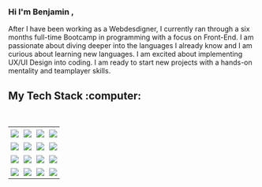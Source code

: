 ### Hi I'm Benjamin ,

<p>
After I have been working as a Webdesdigner, I currently ran through a six months full-time Bootcamp in programming with a focus on Front-End. I am passionate about diving deeper into the languages I already know and I am curious about learning new languages. I am excited about implementing UX/UI Design into coding. I am ready to start new projects with a hands-on mentality and teamplayer skills.
</p>

<h2>My Tech Stack :computer:</h2>

<br/>
<div align="center">
<table>
    <tbody>
        <tr>
            <td style="padding: 5px;"><img src="https://skillicons.dev/icons?i=javascript" /></td>
            <td style="padding: 5px;"><img src="https://skillicons.dev/icons?i=typescript" /></td>
            <td style="padding: 5px;"><img src="https://skillicons.dev/icons?i=react" /></td>
            <td style="padding: 5px;"><img src="https://skillicons.dev/icons?i=next" /></td>
        </tr>
          <tr>
            <td style="padding: 5px;"><img src="https://skillicons.dev/icons?i=html" /></td>
            <td style="padding: 5px;"><img src="https://skillicons.dev/icons?i=css" /></td>
            <td style="padding: 5px;"><img src="https://skillicons.dev/icons?i=tailwind" /></td>
            <td style="padding: 5px;"><img src="https://skillicons.dev/icons?i=vscode" /></td>
        </tr>
        <tr>
            <td style="padding: 5px;"><img src="https://skillicons.dev/icons?i=git" /></td>
            <td style="padding: 5px;"><img src="https://skillicons.dev/icons?i=github" /></td>
            <td style="padding: 5px;"><img src="https://skillicons.dev/icons?i=figma" /></td>
            <td style="padding: 5px;"><img src="https://skillicons.dev/icons?i=wordpress" /></td>
        </tr>
        <tr>
            <td style="padding: 5px;"><img src="https://skillicons.dev/icons?i=node" /></td>
            <td style="padding: 5px;"><img src="https://skillicons.dev/icons?i=express" /></td>
            <td style="padding: 5px;"><img src="https://skillicons.dev/icons?i=drizzle" /></td>
            <td style="padding: 5px;"><img src="https://skillicons.dev/icons?i=prisma" /></td>
        </tr>
    </tbody>
</table>
</div>

<!--
**pnimajneb/pnimajneb** is a ✨ _special_ ✨ repository because its `README.md` (this file) appears on your GitHub profile.

Here are some ideas to get you started:

- 🔭 I’m currently working on ...
- 🌱 I’m currently learning ...
- 👯 I’m looking to collaborate on ...
- 🤔 I’m looking for help with ...
- 💬 Ask me about ...
- 📫 How to reach me: ...
- 😄 Pronouns: ...
- ⚡ Fun fact: ...
-->
